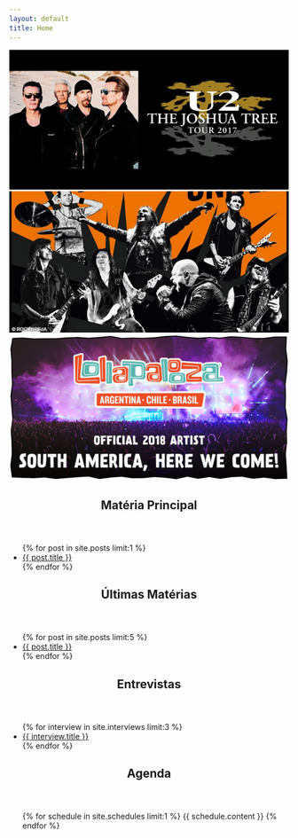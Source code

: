 ```yaml
---
layout: default
title: Home
---
```

<!-- Carousel -->
<div class="main-carousel">
  <div class="carousel-cell">
    <img class="" src="/assets/img/u2.jpg" alt="Show U2">
  </div>
  <div class="carousel-cell">
    <img class="" src="/assets/img/helloween.jpg" alt="Show Halloween">
  </div>
  <div class="carousel-cell">
    <img class="" src="/assets/img/lolla2018.jpg" alt="Lolla 2018">
  </div>
</div>

<div class="wrap-content">
  <!-- Aqui são as últimas matérias -->
  <section class="materias">
    <div class="card main-materia">
      <header>
        <h1>Matéria Principal</h1>
      </header>
      <ul>
        {% for post in site.posts limit:1 %}
          <li><a href="{{ post.url }}">{{ post.title }}</a></li>
        {% endfor %}
      </ul>
    </div>
    <div class="card last-materias">
      <header>
        <h1>Últimas Matérias</h1>
      </header>
      <ul>
        {% for post in site.posts limit:5 %}
          <li><a href="{{ post.url }}">{{ post.title }}</a></li>
        {% endfor %}
      </ul>
    </div>
    <div class="card interviews">
      <header>
        <h1>Entrevistas</h1>
      </header>
      <ul>
        {% for interview in site.interviews limit:3 %}
          <li><a href="{{ interview.url }}">{{ interview.title }}</a></li>
        {% endfor %}
      </ul>
    </div>
  </section>


  <!-- Aqui sempre vai vir o último post em aberto -->
  <section class="card schedule">
    <header>
      <h1>Agenda</h1>
    </header>
    <ul>
      {% for schedule in site.schedules limit:1 %}
        {{ schedule.content }}
      {% endfor %}
    </ul>
  </section>
</div>
